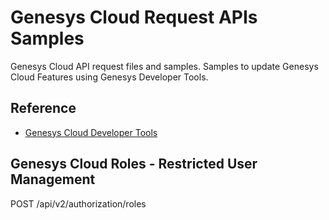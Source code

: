 
# Genesys Cloud Request APIs Samples

Genesys Cloud API request files and samples.
Samples to update Genesys Cloud Features using Genesys Developer Tools.



## Reference

 - [Genesys Cloud Developer Tools](https://developer.genesys.cloud/developer-tools/)
 

## Genesys Cloud Roles - Restricted User Management

 
POST /api/v2/authorization/roles
